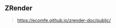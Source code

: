 <!--
 * @Author: zulezhe
 * @Date: 2021-01-27 09:56:40
 * @LastEditors: zulezhe
 * @LastEditTime: 2021-01-27 09:57:06
 * @Description: In User Settings Edit
 * @FilePath: \canvas\05.框架\ZRender\README.md
-->

## ZRender

> https://ecomfe.github.io/zrender-doc/public/
